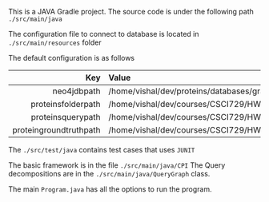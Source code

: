 This is a JAVA Gradle project.
The source code is under the following path
`./src/main/java`

The configuration file to connect to database is located in `./src/main/resources` folder

The default configuration is as follows

| Key         | Value       |
| -----------: |:---------------|
| neo4jdbpath | /home/vishal/dev/proteins/databases/graph.db   |
|  proteinsfolderpath | /home/vishal/dev/courses/CSCI729/HW4/Proteins/target |
| proteinsquerypath | /home/vishal/dev/courses/CSCI729/HW4/Proteins/query        |
|proteingroundtruthpath |/home/vishal/dev/courses/CSCI729/HW4/Proteins/ground_truth |


The `./src/test/java` contains test cases that uses `JUNIT`

The basic framework is in the file `./src/main/java/CPI`
The Query decompositions are in the `./src/main/java/QueryGraph` class.

The main `Program.java` has all the options to run the program.
